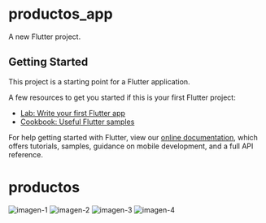 # productos_app

A new Flutter project.

## Getting Started

This project is a starting point for a Flutter application.

A few resources to get you started if this is your first Flutter project:

- [Lab: Write your first Flutter app](https://flutter.dev/docs/get-started/codelab)
- [Cookbook: Useful Flutter samples](https://flutter.dev/docs/cookbook)

For help getting started with Flutter, view our
[online documentation](https://flutter.dev/docs), which offers tutorials,
samples, guidance on mobile development, and a full API reference.
# productos

![imagen-1](https://user-images.githubusercontent.com/87942285/142301009-b34e08c2-b02f-4b6f-b5c3-db3ef964f02a.jpeg)
![imagen-2](https://user-images.githubusercontent.com/87942285/142301016-b2a7ebbe-4289-4621-bfd6-c7076d7ad4a2.jpeg)
![imagen-3](https://user-images.githubusercontent.com/87942285/142301033-780c49d1-b7be-403d-a76a-6b9420f6f43b.jpeg)
![imagen-4](https://user-images.githubusercontent.com/87942285/142301038-a32ea3e8-bf58-4286-9d50-2e523bdd2d0b.jpeg)
